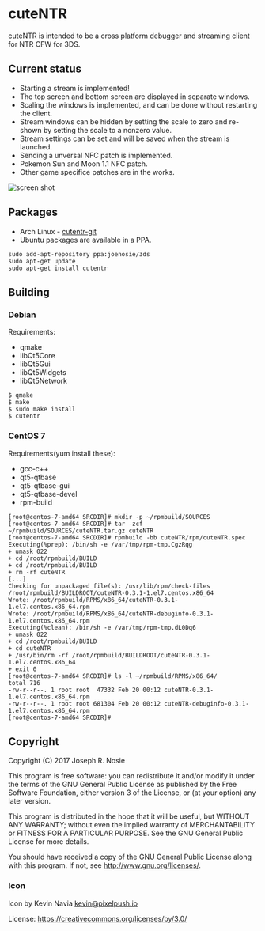 # cuteNTR

cuteNTR is intended to be a cross platform debugger and streaming client for
NTR CFW for 3DS.

## Current status

- Starting a stream is implemented!
- The top screen and bottom screen are displayed in separate windows.
- Scaling the windows is implemented, and can be done without restarting the
  client.
- Stream windows can be hidden by setting the scale to zero and re-shown by
  setting the scale to a nonzero value.
- Stream settings can be set and will be saved when the stream is launched.
- Sending a unversal NFC patch is implemented. 
- Pokemon Sun and Moon 1.1 NFC patch.
- Other game specifice patches are in the works.

![screen shot](https://i.imgur.com/QrDcHoz.png "Screenshot")

## Packages

- Arch Linux - [cutentr-git](https://aur.archlinux.org/packages/cutentr-git/)
- Ubuntu packages are available in a PPA.
```
sudo add-apt-repository ppa:joenosie/3ds
sudo apt-get update
sudo apt-get install cutentr
```

## Building
### Debian
Requirements:
- qmake
- libQt5Core
- libQt5Gui
- libQt5Widgets
- libQt5Network

```
$ qmake
$ make
$ sudo make install
$ cutentr
```
### CentOS 7 
Requirements(yum install these):
- gcc-c++
- qt5-qtbase
- qt5-qtbase-gui
- qt5-qtbase-devel
- rpm-build

```
[root@centos-7-amd64 SRCDIR]# mkdir -p ~/rpmbuild/SOURCES
[root@centos-7-amd64 SRCDIR]# tar -zcf ~/rpmbuild/SOURCES/cuteNTR.tar.gz cuteNTR 
[root@centos-7-amd64 SRCDIR]# rpmbuild -bb cuteNTR/rpm/cuteNTR.spec 
Executing(%prep): /bin/sh -e /var/tmp/rpm-tmp.CgzRqg
+ umask 022
+ cd /root/rpmbuild/BUILD
+ cd /root/rpmbuild/BUILD
+ rm -rf cuteNTR
[...]
Checking for unpackaged file(s): /usr/lib/rpm/check-files /root/rpmbuild/BUILDROOT/cuteNTR-0.3.1-1.el7.centos.x86_64
Wrote: /root/rpmbuild/RPMS/x86_64/cuteNTR-0.3.1-1.el7.centos.x86_64.rpm
Wrote: /root/rpmbuild/RPMS/x86_64/cuteNTR-debuginfo-0.3.1-1.el7.centos.x86_64.rpm
Executing(%clean): /bin/sh -e /var/tmp/rpm-tmp.dL0Dq6
+ umask 022
+ cd /root/rpmbuild/BUILD
+ cd cuteNTR
+ /usr/bin/rm -rf /root/rpmbuild/BUILDROOT/cuteNTR-0.3.1-1.el7.centos.x86_64
+ exit 0
[root@centos-7-amd64 SRCDIR]# ls -l ~/rpmbuild/RPMS/x86_64/
total 716
-rw-r--r--. 1 root root  47332 Feb 20 00:12 cuteNTR-0.3.1-1.el7.centos.x86_64.rpm
-rw-r--r--. 1 root root 681304 Feb 20 00:12 cuteNTR-debuginfo-0.3.1-1.el7.centos.x86_64.rpm
[root@centos-7-amd64 SRCDIR]# 
```

## Copyright

Copyright (C) 2017 Joseph R. Nosie

This program is free software: you can redistribute it and/or modify it under
the terms of the GNU General Public License as published by the Free Software
Foundation, either version 3 of the License, or (at your option) any later
version.

This program is distributed in the hope that it will be useful, but WITHOUT ANY
WARRANTY; without even the implied warranty of MERCHANTABILITY or FITNESS FOR A
PARTICULAR PURPOSE. See the GNU General Public License for more details.

You should have received a copy of the GNU General Public License along with
this program. If not, see http://www.gnu.org/licenses/.

### Icon
Icon by Kevin Navia
<kevin@pixelpush.io>

License: https://creativecommons.org/licenses/by/3.0/
